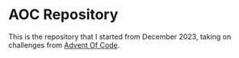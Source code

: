 # AOC Repository
This is the repository that I started from December 2023, taking on challenges from [Advent Of Code](https://adventofcode.com).
